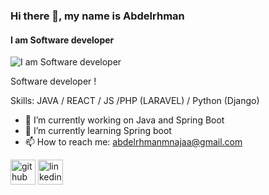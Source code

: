 ### Hi there 👋, my name is Abdelrhman 
#### I am Software developer
![I am Software developer](https://media.licdn.com/dms/image/D4D16AQGlg3YUaT7uag/profile-displaybackgroundimage-shrink_350_1400/0/1697455908393?e=1707955200&v=beta&t=ymMT1FPpzSPxikG3qaiC5SbFKOjmUJk331O09unfXDo)

Software developer !

Skills: JAVA / REACT / JS /PHP (LARAVEL) / Python (Django) 

- 🔭 I’m currently working on Java and Spring Boot 
- 🌱 I’m currently learning Spring boot  
- 📫 How to reach me: abdelrhmanmnajaa@gmail.com 


[<img src='https://cdn.jsdelivr.net/npm/simple-icons@3.0.1/icons/github.svg' alt='github' height='40'>](https://abdelrhman-mnajaa.github.io/Abdelrhman-Mnajaa/)
[<img src='https://cdn.jsdelivr.net/npm/simple-icons@3.0.1/icons/linkedin.svg' alt='linkedin' height='40'>](https://www.linkedin.com/in/abdelrhmanmnajaa)  
